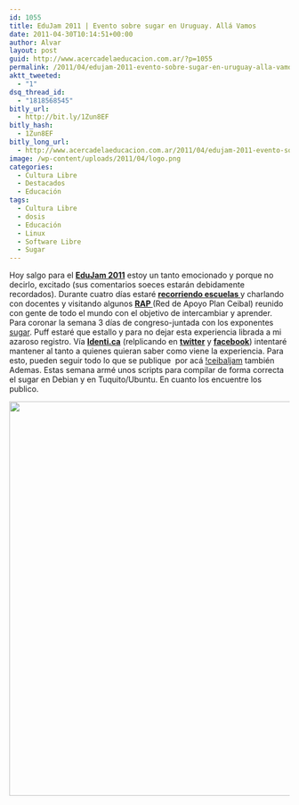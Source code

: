 ```yaml
---
id: 1055
title: EduJam 2011 | Evento sobre sugar en Uruguay. Allá Vamos
date: 2011-04-30T10:14:51+00:00
author: Alvar
layout: post
guid: http://www.acercadelaeducacion.com.ar/?p=1055
permalink: /2011/04/edujam-2011-evento-sobre-sugar-en-uruguay-alla-vamos/
aktt_tweeted:
  - "1"
dsq_thread_id:
  - "1818568545"
bitly_url:
  - http://bit.ly/1Zun8EF
bitly_hash:
  - 1Zun8EF
bitly_long_url:
  - http://www.acercadelaeducacion.com.ar/2011/04/edujam-2011-evento-sobre-sugar-en-uruguay-alla-vamos/
image: /wp-content/uploads/2011/04/logo.png
categories:
  - Cultura Libre
  - Destacados
  - Educación
tags:
  - Cultura Libre
  - dosis
  - Educación
  - Linux
  - Software Libre
  - Sugar
---
```

Hoy salgo para el <strong><a title="Edujam" href="http://ceibaljam.org/drupal/?q=edujam2011">EduJam 2011</a></strong> estoy un tanto emocionado y porque no decirlo, excitado (sus comentarios soeces estarán debidamente recordados). Durante cuatro días estaré <strong><a title="Conozco Uruguay Tour" href="http://wiki.sugarlabs.org/go/Conozco_Uruguay_Tour">recorriendo escuelas </a></strong>y charlando con docentes y visitando algunos <strong><a title="Página de los RAP" href="http://rapceibal.ning.com/">RAP </a></strong>(Red de Apoyo Plan Ceibal) reunido con gente de todo el mundo con el objetivo de intercambiar y aprender. Para coronar la semana 3 días de congreso-juntada con los exponentes <a title="Página del capítulo local de SugalrLabs" href="http://ar.sugarlabs.org">sugar</a>. Puff estaré que estallo y para no dejar esta experiencia librada a mi azaroso registro. Vía <strong><a title="Mi cuenta de identi.ca" href="http://identi.ca/amaciel">Identi.ca</a></strong> (relplicando en <strong><a href="http://twitter.com/amaciel">twitter</a></strong> y <strong><a title="Cuenta de facebook" href="http://www.facebook.com/senderosilencioso">facebook</a></strong>) intentaré mantener al tanto a quienes quieran saber como viene la experiencia. Para esto, pueden seguir todo lo que se publique  por acá <a title="Grupo !ceibaljam" href="http://identi.ca/group/ceibaljam">!ceibaljam</a> también
Ademas. Estas semana armé unos scripts para compilar de forma correcta el sugar en Debian y en Tuquito/Ubuntu. En cuanto los encuentre los publico.

<a href="http://ceibaljam.org/drupal/?q=edujam2011"><img class=" alignnone" title="Programa CeibalJam" src="http://ceibaljam.org/drupal/sites/default/files/eduJAM!-invitacion-ES-7-04.jpg" alt="" width="1000" height="707" /></a>